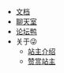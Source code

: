 <!-- 顶部导航栏 -->

* [文档](README)
* [聊天室](https://yan.vin:555)
* [论坛鸭](https://yan.vin:666)
* 关于😜
    * [站主介绍](首页/站主介绍/)
    * [赞赏站主](https://yan.vin:86/zsm/)